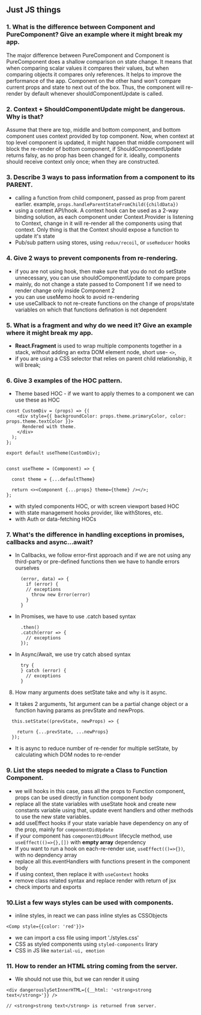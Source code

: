 ## Just JS things

### 1. What is the difference between Component and PureComponent? Give an example where it might break my app.

The major difference between PureComponent and Component is PureComponent does a shallow comparison on state change. It means that when comparing scalar values it compares their values, but when comparing objects it compares only references. It helps to improve the performance of the app. Component on the other hand won’t compare current props and state to next out of the box. Thus, the component will re-render by default whenever shouldComponentUpdate is called.

### 2. Context + ShouldComponentUpdate might be dangerous. Why is that?

Assume that there are top, middle and bottom component, and bottom component uses context provided by top component. Now, when context at top level component is updated, it might happen that middle component will block the re-render of bottom component, if ShouldComponentUpdate returns falsy, as no prop has been changed for it. ideally, components should receive context only once; when they are constructed.

### 3. Describe 3 ways to pass information from a component to its PARENT.

- calling a function from child component, passed as prop from parent earlier. example, `props.handleParentStateFromChild({childData})`
- using a context API/hook. A context hook can be used as a 2-way binding solution, as each component under Context.Provider is listening to Context, change in it will re-render all the components using that context. Only thing is that the Context should expose a function to update it's state
- Pub/sub pattern using stores, using `redux/recoil`, or `useReducer` hooks

### 4. Give 2 ways to prevent components from re-rendering.

- if you are not using hook, then make sure that you do not do setState unnecessary, you can use shouldComponentUpdate to compare props
- mainly, do not change a state passed to Component 1 if we need to render change only inside Component 2
- you can use useMemo hook to avoid re-rendering
- use useCallback to not re-create functions on the change of props/state variables on which that functions defination is not dependent

### 5. What is a fragment and why do we need it? Give an example where it might break my app.

- **React.Fragment** is used to wrap multiple components together in a stack, without adding an extra DOM element node, short use- `<>`,
- if you are using a CSS selector that relies on parent child relationship, it will break;

### 6. Give 3 examples of the HOC pattern.

- Theme based HOC - if we want to apply themes to a component we can use these as HOC

```
const CustomDiv = (props) => {(
    <div style={{ backgroundColor: props.theme.primaryColor, color: props.theme.textColor }}>
      Rendered with theme.
    </div>
  );
};

export default useTheme(CustomDiv);


const useTheme = (Component) => {

  const theme = {...defaultTheme}

  return <><Component {...props} theme={theme} /></>;
};

```

- with styled components HOC, or with screen viewport based HOC
- with state management hooks provider, like withStores, etc.
- with Auth or data-fetching HOCs

### 7. What's the difference in handling exceptions in promises, callbacks and async…await?

- In Callbacks, we follow error-first approach and if we are not using any third-party or pre-defined functions then we have to handle errors ourselves

  ```
    (error, data) => {
      if (error) {
      // exceptions
        throw new Error(error)
      }
    }
  ```

- In Promises, we have to use .catch based syntax

  ```
    .then()
    .catch(error => {
      // exceptions
    });
  ```

- In Async/Await, we use try catch absed syntax

  ```
    try {
    } catch (error) {
      // exceptions
    }
  ```

8. How many arguments does setState take and why is it async.

- It takes 2 arguments, 1st argument can be a partial change object or a function having params as prevState and newProps.

```
  this.setState((prevState, newProps) => {

    return {...prevState, ...newProps}
  });
```

- It is async to reduce number of re-render for multiple setState, by calculating which DOM nodes to re-render

### 9. List the steps needed to migrate a Class to Function Component.

- we will hooks in this case, pass all the props to Function component, props can be used directly in function component body
- replace all the state variables with useState hook and create new constants variable using that, update event handlers and other methods to use the new state variables.
- add useEffect hooks if your state variable have dependency on any of the prop, mainly for `componentDidUpdate`
- if your component has `componentDidMount` lifecycle method, use `useEffect(()=>{},[])` with **empty array** dependency
- If you want to run a hook on each-re-render use, `useEffect(()=>{})`, with no depndency array
- replace all this.eventHandlers with functions present in the component body
- if using context, then replace it with `useContext` hooks
- remove class related syntax and replace render with return of jsx
- check imports and exports

### 10.List a few ways styles can be used with components.

- inline styles, in react we can pass inline styles as CSSObjects

```
<Comp style={{color: 'red'}}>
```

- we can import a css file using import './styles.css'
- CSS as styled components using `styled-components` lirary
- CSS in JS like `material-ui, emotion`

### 11. How to render an HTML string coming from the server.

- We should not use this, but we can render it using

```
<div dangerouslySetInnerHTML={{__html: '<strong>strong text</strong>'}} />

// <strong>strong text</strong> is returned from server.
```

